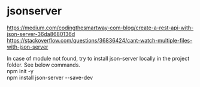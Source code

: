 # jsonserver

https://medium.com/codingthesmartway-com-blog/create-a-rest-api-with-json-server-36da8680136d
https://stackoverflow.com/questions/36836424/cant-watch-multiple-files-with-json-server

In case of module not found, try to install json-server locally in the project folder. See below commands. <br>
npm init -y <br>
npm install json-server --save-dev
